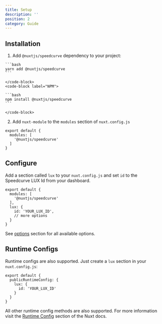 ```yaml
---
title: Setup
description: ''
position: 2
category: Guide
---
```

## Installation

1. Add `@nuxtjs/speedcurve` dependency to your project:

  <code-group>
    <code-block label="Yarn" active>

    ```bash
    yarn add @nuxtjs/speedcurve
    ```

    </code-block>
    <code-block label="NPM">

    ```bash
    npm install @nuxtjs/speedcurve
    ```

    </code-block>
  </code-group>

2. Add `nuxt-module` to the `modules` section of `nuxt.config.js`

  ```js[nuxt.config.js]
  export default {
    modules: [
      '@nuxtjs/speedcurve'
    ]
  }
  ```

## Configure
Add a section called `lux` to your `nuxt.config.js` and set `id` to the Speedcurve LUX Id from your dashboard.

```js[nuxt.config.js]
export default {
  modules: [
    '@nuxtjs/speedcurve'
  ],
  lux: {
    id: 'YOUR_LUX_ID',
    // more options
  }
}
```

See [options](/options) section for all available options.

## Runtime Configs
Runtime configs are also supported.  Just create a `lux` section in your `nuxt.config.js`:

```js[nuxt.config.js]
export default {
  publicRuntimeConfig: {
    lux: {
      id: 'YOUR_LUX_ID'
    }
  }
}
```
All other runtime config methods are also supported.  For more information visit the [Runtime Config](https://nuxtjs.org/guide/runtime-config/) section of the Nuxt docs.
